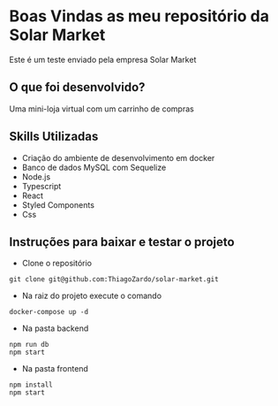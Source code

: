 # Boas Vindas as meu repositório da Solar Market
Este é um teste enviado pela empresa Solar Market

## O que foi desenvolvido?
Uma mini-loja virtual com um carrinho de compras

## Skills Utilizadas
 - Criação do ambiente de desenvolvimento em docker
 - Banco de dados MySQL com Sequelize
 - Node.js
 - Typescript
 - React
 - Styled Components
 - Css

## Instruções para baixar e testar o projeto

 - Clone o repositório
```
git clone git@github.com:ThiagoZardo/solar-market.git
```

 - Na raiz do projeto execute o comando
```
docker-compose up -d
```

 - Na pasta backend
```
npm run db
npm start 
```

 - Na pasta frontend
```
npm install
npm start
```
